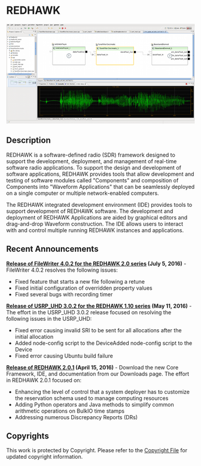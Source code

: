 # REDHAWK
![REDHAWK IDE](images/REDHAWK_ScreenShot_scaled.png)
## Description
REDHAWK is a software-defined radio (SDR) framework designed to support the development, deployment, and management of real-time software radio applications. To support the design and development of software applications, REDHAWK provides tools that allow development and testing of software modules called "Components" and composition of Components into "Waveform Applications" that can be seamlessly deployed on a single computer or multiple network-enabled computers.

The REDHAWK integrated development environment (IDE) provides tools to support development of REDHAWK software. The development and deployment of REDHAWK Applications are aided by graphical editors and drag-and-drop Waveform construction. The IDE allows users to interact with and control multiple running REDHAWK instances and applications.

## Recent Announcements
**[Release of FileWriter 4.0.2 for the REDHAWK 2.0 series](https://github.com/redhawksdr/FileWriter/releases/tag/4.0.2) (July 5, 2016)** - FileWriter 4.0.2 resolves the following issues:

* Fixed feature that starts a new file following a retune
* Fixed initial configuration of overridden property values
* Fixed several bugs with recording timer

**[Release of USRP_UHD 3.0.2 for the REDHAWK 1.10 series](https://github.com/redhawksdr/USRP_UHD/releases/tag/3.0.2) (May 11, 2016)** - The effort in the USRP_UHD 3.0.2 release focused on resolving the following issues in the USRP_UHD:

* Fixed error causing invalid SRI to be sent for all allocations after the initial allocation
* Added node-config script to the DeviceAdded node-config script to the Device
* Fixed error causing Ubuntu build failure

**[Release of REDHAWK 2.0.1](https://github.com/redhawksdr/redhawk/releases/tag/2.0.1) (April 15, 2016)** - Download the new Core Framework, IDE, and documentation from our Downloads page. The effort in REDHAWK 2.0.1 focused on:

* Enhancing the level of control that a system deployer has to customize the reservation schema used to manage computing resources
* Adding Python operators and Java methods to simplify common arithmetic operations on BulkIO time stamps
* Addressing numerous Discrepancy Reports (DRs)

## Copyrights
This work is protected by Copyright. Please refer to the [Copyright File](COPYRIGHT) for updated copyright information.
